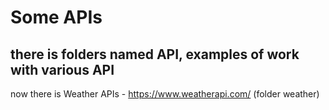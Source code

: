 # Some APIs

there is folders named API, examples of work with various API
--
now there is Weather APIs - https://www.weatherapi.com/
(folder weather)